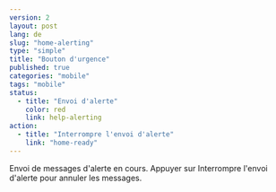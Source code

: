 ```yaml
---
version: 2
layout: post
lang: de
slug: "home-alerting"
type: "simple"
title: "Bouton d'urgence"
published: true
categories: "mobile"
tags: "mobile"
status:
  - title: "Envoi d'alerte"
    color: red
    link: help-alerting
action:
  - title: "Interrompre l'envoi d'alerte"
    link: "home-ready"
---
```


Envoi de messages d'alerte en cours. Appuyer sur Interrompre l'envoi d'alerte pour annuler les messages.

